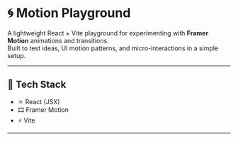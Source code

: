# 🌀 Motion Playground

A lightweight React + Vite playground for experimenting with **Framer Motion** animations and transitions.  
Built to test ideas, UI motion patterns, and micro-interactions in a simple setup.

---

## 🚀 Tech Stack

- ⚛️ React (JSX)
- 🎞️ Framer Motion
- ⚡ Vite

---
